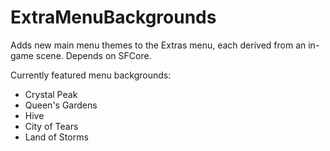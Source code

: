 # ExtraMenuBackgrounds

Adds new main menu themes to the Extras menu, each derived from an in-game scene.
Depends on SFCore.

Currently featured menu backgrounds:
+ Crystal Peak
+ Queen's Gardens
+ Hive
+ City of Tears
+ Land of Storms

